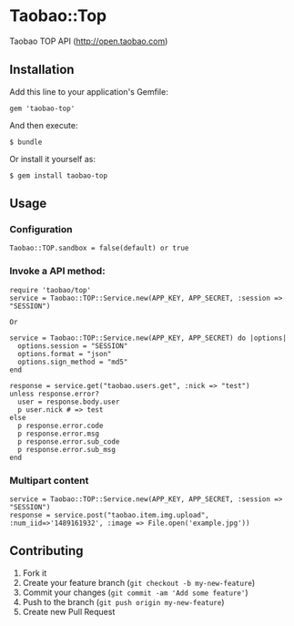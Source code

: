 # Taobao::Top

  Taobao TOP API (http://open.taobao.com)

## Installation

Add this line to your application's Gemfile:

    gem 'taobao-top'

And then execute:

    $ bundle

Or install it yourself as:

    $ gem install taobao-top

## Usage
### Configuration
    Taobao::TOP.sandbox = false(default) or true

### Invoke a API method:
	require 'taobao/top'
	service = Taobao::TOP::Service.new(APP_KEY, APP_SECRET, :session => "SESSION")

	Or

	service = Taobao::TOP::Service.new(APP_KEY, APP_SECRET) do |options|
	  options.session = "SESSION"
	  options.format = "json"
	  options.sign_method = "md5"
	end

    response = service.get("taobao.users.get", :nick => "test")
    unless response.error?
      user = response.body.user
      p user.nick # => test
    else
      p response.error.code
      p response.error.msg
      p response.error.sub_code
      p response.error.sub_msg
    end

### Multipart content
    service = Taobao::TOP::Service.new(APP_KEY, APP_SECRET, :session => "SESSION")
    response = service.post("taobao.item.img.upload", :num_iid=>'1489161932', :image => File.open('example.jpg'))

## Contributing

1. Fork it
2. Create your feature branch (`git checkout -b my-new-feature`)
3. Commit your changes (`git commit -am 'Add some feature'`)
4. Push to the branch (`git push origin my-new-feature`)
5. Create new Pull Request
